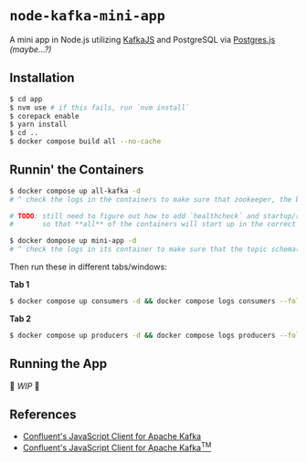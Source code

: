 # `node-kafka-mini-app`

A mini app in Node.js utilizing [KafkaJS](https://kafka.js.org/docs/getting-started) and PostgreSQL via [Postgres.js](https://github.com/porsager/postgres) _(maybe...?)_

## Installation

```sh
$ cd app
$ nvm use # if this fails, run `nvm install`
$ corepack enable
$ yarn install
$ cd ..
$ docker compose build all --no-cache
```

## Runnin' the Containers

```sh
$ docker compose up all-kafka -d
# ^ check the logs in the containers to make sure that zookeeper, the brokers, the REST proxy, and the schema registry all started correctly

# TODO: still need to figure out how to add `healthcheck` and startup/retry conditions
#       so that **all** of the containers will start up in the correct dependency order

$ docker dompose up mini-app -d
# ^ check the logs in its container to make sure that the topic schema(s) get registered
```

Then run these in different tabs/windows:

**Tab 1**
```sh
$ docker compose up consumers -d && docker compose logs consumers --follow
```

**Tab 2**
```sh
$ docker compose up producers -d && docker compose logs producers --follow
```

## Running the App

🚧 _WIP_ 🚧

## References

- [Confluent's JavaScript Client for Apache Kafka](https://github.com/confluentinc/confluent-kafka-javascript)
- [Confluent's JavaScript Client for Apache Kafka<sup>TM</sup>](https://github.com/confluentinc/confluent-kafka-javascript)
